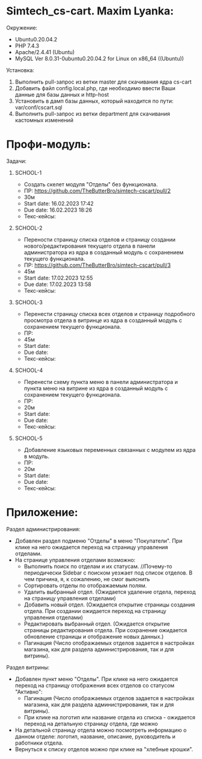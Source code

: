 # Simtech_cs-cart. Maxim Lyanka:
 
Окружение:
  - Ubuntu0.20.04.2
  - PHP 7.4.3
  - Apache/2.4.41 (Ubuntu)
  - MySQL Ver 8.0.31-0ubuntu0.20.04.2 for Linux on x86_64 ((Ubuntu))
  
Установка:
  1. Выполнить pull-запрос из ветки master для скачивания ядра cs-cart
  2. Добавить файл config.local.php, где необходимо ввести Ваши данные для базы данных и http-host
  3. Установить в дамп базы данных, который находится по пути: var/conf/cscart.sql
  4. Выполнить pull-запрос из ветки department для скачивания кастомных изменений
  
# Профи-модуль:
Задачи: 

  1. SCHOOL-1
     - Создать скелет модуля "Отделы" без функционала.
     - ПР: https://github.com/TheButterBro/simtech-cscart/pull/2
     - 30м
     - Start date: 16.02.2023 17:42
     - Due date: 16.02.2023 18:26
     - Текс-кейсы:
  
  2. SCHOOL-2
     - Перености страницу списка отделов и страницу создании нового/редактирования текущего отдела в панели администратора из ядра в созданный модуль с сохранением текущего функционала. 
     - ПР: https://github.com/TheButterBro/simtech-cscart/pull/3
     - 45м
     - Start date: 17.02.2023 12:55
     - Due date: 17.02.2023 13:58
     - Текс-кейсы:
   
  3. SCHOOL-3
     - Перенести страницу списка всех отделов и страницу подробного просмотра отдела в витринце из ядра в созданный модуль с сохранением текущего функционала.
     - ПР:
     - 45м
     - Start date:
     - Due date:
     - Текс-кейсы:
  
  4. SCHOOL-4
     - Перенести схему пункта меню в панели администратора и пункта меню на витрине из ядра в созданный модуль с сохранением текущего функционала.
     - ПР:
     - 20м
     - Start date:
     - Due date:   
     - Текс-кейсы:
    
  5. SCHOOL-5
     - Добавление языковых переменных связанных с модулем из ядра в модуль.
     - ПР:
     - 20м
     - Start date:
     - Due date:
     - Текс-кейсы:
    
# Приложение:
Раздел администрирования:

  - Добавлен раздел подменю "Отделы" в меню "Покупатели". При клике на него ожидается переход на страницу управления отделами.
  - На странице управления отделами возможно:
      - Выполнить поиск по отделам и их статусам. //Почему-то периодически Sidebar с поиском уезжает под список отделов. В чем причина, я, к сожалению, не смог выяснить
      - Сортировать отделы по отображаемым полям.
      - Удалить выбранный отдел. (Ожидается удаление отдела, переход на страницу управления отделами)
      - Добавить новый отдел. (Ожидается открытие страницы создания отдела. При создании ожидается переход на страницу управления отделами)
      - Редактировать выбранный отдел. (Ожидается открытие страницы редактирования отдела. При сохранение ожидается обновление страницы и отображение новых данных.)
      - Пагинация (Число отображаемых отделов задается в настройках магазина, как для раздела администрирования, так и для витрины).
      
Раздел витрины:

  - Добавлен пункт меню "Отделы". При клике на него ожидается переход на страницу отображения всех отделов со статусом "Активно":
      - Пагинация (Число отображаемых отделов задается в настройках магазина, как для раздела администрирования, так и для витрины).
      - При клике на логотип или название отдела из списка - ожидается переход на детальную страницу отдела, где можно 
  - На детальной страницу отдела можно посмотреть информацию о данном отделе: логотип, название, описание, руководитель и работники отдела.
  - Вернуться к списку отделов можно при клике на "хлебные крошки".

    
